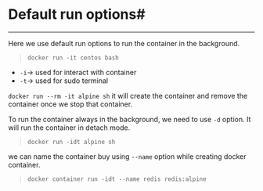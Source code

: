 # Default run options#
---
Here we use default run options to run the container in the background.

>`docker run -it centos bash`
* `-i`-> used for interact with container
* `-t`-> used for sudo terminal

`docker run --rm -it alpine sh` it will create the container and remove the container once we stop that container.

To run the container always in the background, we need to use `-d` option. It will run the container in detach mode.

>`docker run -idt alpine sh`  

we can name the container buy using `--name` option while creating docker container.
> `docker container run -idt --name redis redis:alpine`
